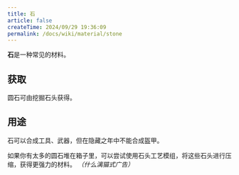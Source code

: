 ```yaml
---
title: 石
article: false
createTime: 2024/09/29 19:36:09
permalink: /docs/wiki/material/stone
---
```

**石**是一种常见的材料。

## 获取
圆石可由挖掘石头获得。

## 用途
石可以合成工具、武器，但在隐藏之年中不能合成盔甲。

如果你有太多的圆石堆在箱子里，可以尝试使用石头工艺模组，将这些石头进行压缩，获得更强力的材料。 *（什么漓猫式广告）*